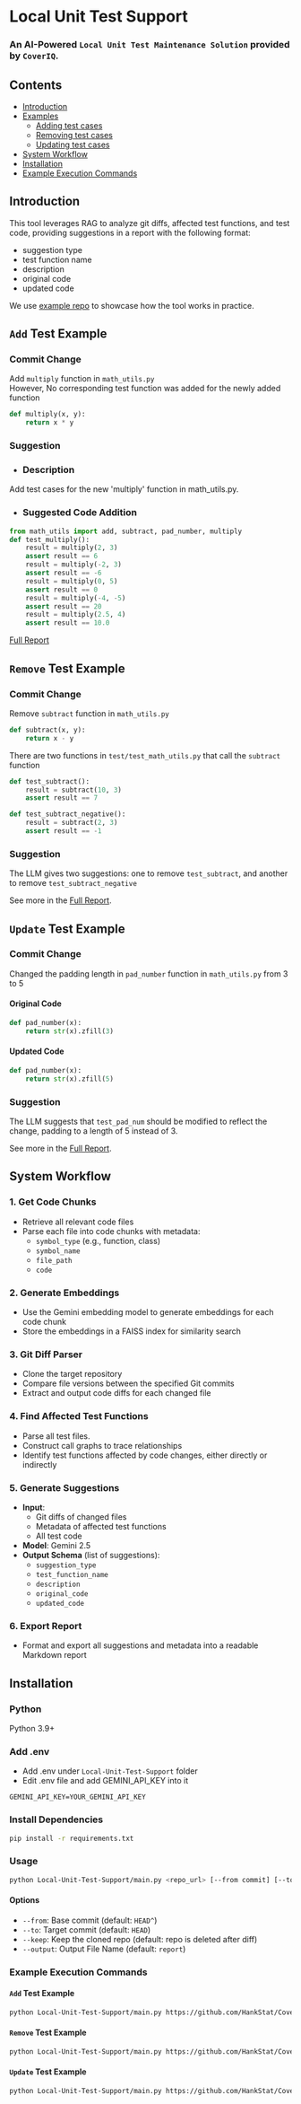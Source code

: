# Local Unit Test Support
### An AI-Powered `Local Unit Test Maintenance Solution` provided by `CoverIQ`. 
## Contents
- [Introduction](#introduction)
- [Examples](#add-test-example)
    -  [Adding test cases](#add-test-example)
    -  [Removing test cases](#remove-test-example)
    -  [Updating test cases](#update-test-example)
- [System Workflow](#system-workflow)
- [Installation](#installation)
- [Example Execution Commands](#example-execution-commands)
## Introduction
This tool leverages RAG to analyze git diffs, affected test functions, and test code, providing suggestions in a report with the following format: 
- suggestion type
- test function name
- description
- original code
- updated code

We use [example repo](https://github.com/HankStat/CoverIQ-Unit-Test-Support-Demo.git) to showcase how the tool works in practice. 

## `Add` Test Example
<!-- [Commit Change Link](https://github.com/HankStat/CoverIQ-Unit-Test-Support-Demo/commit/150831357ecca2d2ed946bf36ed4a85131276e77) -->
### Commit Change
Add `multiply` function in `math_utils.py`  
However, No corresponding test function was added for the newly added function  
```python
def multiply(x, y):
    return x * y
```   
### Suggestion
- ### Description  
Add test cases for the new 'multiply' function in math_utils.py.
- ### Suggested Code Addition  
```python
from math_utils import add, subtract, pad_number, multiply
def test_multiply():
    result = multiply(2, 3)
    assert result == 6
    result = multiply(-2, 3)
    assert result == -6
    result = multiply(0, 5)
    assert result == 0
    result = multiply(-4, -5)
    assert result == 20
    result = multiply(2.5, 4)
    assert result == 10.0
```  
[Full Report](/Local-Unit-Test-Support/ExampleReports/add_report.md)

## `Remove` Test Example
<!-- [Commit Change Link](https://github.com/HankStat/CoverIQ-Unit-Test-Support-Demo/commit/29445144fe589cb3a6086674a211f50db1579494) -->
### Commit Change
Remove `subtract` function in `math_utils.py`  
```python
def subtract(x, y):
    return x - y
```
There are two functions in `test/test_math_utils.py` that call the `subtract` function
```python
def test_subtract():
    result = subtract(10, 3)
    assert result == 7

def test_subtract_negative():
    result = subtract(2, 3)
    assert result == -1
```
### Suggestion
The LLM gives two suggestions: one to remove `test_subtract`, and another to remove `test_subtract_negative`  
<!-- Below is the first suggestion to remove `test_subtract`       
- ### Description  
The 'subtract' function has been removed from math_utils.py, so this (`test_subtract`) test for the removed function should also be removed.
- ### Suggested Code Removal 
```python
def test_subtract():
    result = subtract(10, 3)
    assert result == 7
```   -->
See more in the [Full Report](/Local-Unit-Test-Support/ExampleReports/remove_report.md).

## `Update` Test Example
<!-- [Commit Change Link](https://github.com/HankStat/CoverIQ-Unit-Test-Support-Demo/commit/cdebf828370103a7614175b07d0e83e8ed649ace) -->
### Commit Change
Changed the padding length in `pad_number` function in `math_utils.py` from 3 to 5   
#### Original Code
```python
def pad_number(x):
    return str(x).zfill(3)
```
#### Updated Code
```python
def pad_number(x):
    return str(x).zfill(5)
```
### Suggestion
The LLM suggests that `test_pad_num` should be modified to reflect the change, padding to a length of 5 instead of 3.       
<!-- - ### Description  
Update assertions to reflect the change in `pad_number` which now pads to a length of 5 instead of 3.
- ### Original Code
```python
def test_pad_num():
    result = pad_number(5)
    assert result == '005'
    
    result = pad_number(123)
    assert result == '123'
    
    result = pad_number(0)
    assert result == '000'
```
- ### Suggested Code 
```python
 def test_pad_num():
    result = pad_number(5)
    assert result == '00005'
    
    result = pad_number(123)
    assert result == '00123'
    
    result = pad_number(0)
    assert result == '00000'
```   -->
See more in the [Full Report](/Local-Unit-Test-Support//ExampleReports/update_report.md). 

## System Workflow
### 1. Get Code Chunks
- Retrieve all relevant code files 
- Parse each file into code chunks with metadata:
  - `symbol_type` (e.g., function, class)
  - `symbol_name`
  - `file_path`
  - `code`

### 2. Generate Embeddings
- Use the Gemini embedding model to generate embeddings for each code chunk
- Store the embeddings in a FAISS index for similarity search

### 3. Git Diff Parser
- Clone the target repository
- Compare file versions between the specified Git commits
- Extract and output code diffs for each changed file

### 4. Find Affected Test Functions
- Parse all test files.
- Construct call graphs to trace relationships
- Identify test functions affected by code changes, either directly or indirectly

### 5. Generate Suggestions
- **Input**:
  - Git diffs of changed files
  - Metadata of affected test functions
  - All test code
- **Model**: Gemini 2.5
- **Output Schema** (list of suggestions):
  - `suggestion_type`
  - `test_function_name`
  - `description`
  - `original_code`
  - `updated_code`

### 6. Export Report
- Format and export all suggestions and metadata into a readable Markdown report

## Installation
### Python
Python 3.9+
### Add .env
* Add .env under `Local-Unit-Test-Support` folder
* Edit .env file and add GEMINI_API_KEY into it
```
GEMINI_API_KEY=YOUR_GEMINI_API_KEY
```

### Install Dependencies
```bash
pip install -r requirements.txt
```
### Usage
```bash
python Local-Unit-Test-Support/main.py <repo_url> [--from commit] [--to commit] [--keep] [--output your_output_file_name]
```

#### Options

- `--from`: Base commit (default: `HEAD^`)
- `--to`: Target commit (default: `HEAD`)
- `--keep`: Keep the cloned repo (default: repo is deleted after diff)
- `--output`: Output File Name (default: `report`)

### Example Execution Commands
#### `Add` Test Example
```bash
python Local-Unit-Test-Support/main.py https://github.com/HankStat/CoverIQ-Unit-Test-Support-Demo.git --from=fe80de68f76600d43d1ddc3711ade55a64b03d0b --to=150831357ecca2d2ed946bf36ed4a85131276e77 --output=add_report
```

#### `Remove` Test Example
```bash
python Local-Unit-Test-Support/main.py https://github.com/HankStat/CoverIQ-Unit-Test-Support-Demo.git --output=remove_report
```

#### `Update` Test Example
```bash
python Local-Unit-Test-Support/main.py https://github.com/HankStat/CoverIQ-Unit-Test-Support-Demo.git --from=e4f8319c380af60f2e1607cfc2afbf3dd6ecdc63 --to=3bd666a1214fe5eea1e41e87ea59bf34d5548b17 --output=update_report
```
